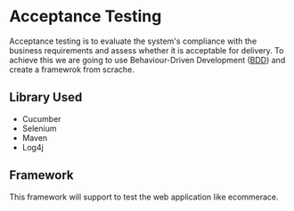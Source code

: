 # Acceptance Testing
Acceptance testing is to evaluate the system's compliance with the business requirements and assess whether it is acceptable for delivery. 
To achieve this we are going to use Behaviour-Driven Development ([BDD](https://cucumber.io/)) and create a framewrok from scrache.

## Library Used
- Cucumber
- Selenium
- Maven
- Log4j

## Framework
 This framework will support to test the web application like ecommerace.
